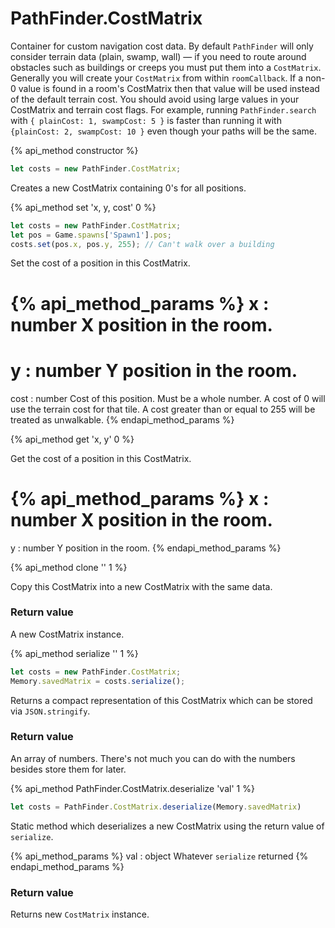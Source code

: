 # PathFinder.CostMatrix

Container for custom navigation cost data. By default `PathFinder` will only consider 
terrain data (plain, swamp, wall) — if you need to route around obstacles such as buildings 
or creeps you must put them into a `CostMatrix`. Generally you will create your `CostMatrix`
 from within `roomCallback`. If a non-0 value is found in a room's CostMatrix then that value 
 will be used instead of the default terrain cost. You should avoid using large values in your 
 CostMatrix and terrain cost flags. For example, running `PathFinder.search` with 
 `{ plainCost: 1, swampCost: 5 }` is faster than running it with `{plainCost: 2, swampCost: 10 }` 
 even though your paths will be the same.



{% api_method constructor %}

```javascript
let costs = new PathFinder.CostMatrix;
``` 

Creates a new CostMatrix containing 0's for all positions. 
 
  



{% api_method set 'x, y, cost' 0 %}

```javascript
let costs = new PathFinder.CostMatrix;
let pos = Game.spawns['Spawn1'].pos;
costs.set(pos.x, pos.y, 255); // Can't walk over a building
```

Set the cost of a position in this CostMatrix.

{% api_method_params %}
x : number
X position in the room.
===
y : number
Y position in the room.
===
cost : number
Cost of this position. Must be a whole number. A cost of 0 will use the terrain cost for that tile. A cost greater than or equal to 255 will be treated as unwalkable.
{% endapi_method_params %}




{% api_method get 'x, y' 0 %}



Get the cost of a position in this CostMatrix.

{% api_method_params %}
x : number
X position in the room.
===
y : number
Y position in the room.
{% endapi_method_params %}




{% api_method clone '' 1 %}



Copy this CostMatrix into a new CostMatrix with the same data.



### Return value

A new CostMatrix instance.

{% api_method serialize '' 1 %}

```javascript
let costs = new PathFinder.CostMatrix;
Memory.savedMatrix = costs.serialize();
```

Returns a compact representation of this CostMatrix which can be stored via <code>JSON.stringify</code>.



### Return value

An array of numbers. There's not much you can do with the numbers besides store them for later.

{% api_method PathFinder.CostMatrix.deserialize 'val' 1 %}

```javascript
let costs = PathFinder.CostMatrix.deserialize(Memory.savedMatrix)
```

Static method which deserializes a new CostMatrix using the return value of <code>serialize</code>.

{% api_method_params %}
val : object
Whatever <code>serialize</code> returned
{% endapi_method_params %}


### Return value

Returns new
<code>CostMatrix</code>
instance.

